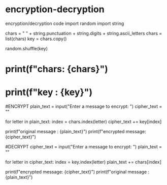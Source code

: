# encryption-decryption
encryption/decryption code
import random
import string

chars = " " + string.punctuation + string.digits + string.ascii_letters
chars = list(chars)
key = chars.copy()

random.shuffle(key)

# print(f"chars: {chars}")
# print(f"key  : {key}")

#ENCRYPT
plain_text = input("Enter a message to encrypt: ")
cipher_text = ""

for letter in plain_text:
    index = chars.index(letter)
    cipher_text += key[index]

print(f"original message : {plain_text}")
print(f"encrypted message: {cipher_text}")

#DECRYPT
cipher_text = input("Enter a message to encrypt: ")
plain_text = ""

for letter in cipher_text:
    index = key.index(letter)
    plain_text += chars[index]

print(f"encrypted message: {cipher_text}")
print(f"original message : {plain_text}")
